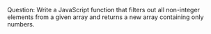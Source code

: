 Question:
 Write a JavaScript function that filters
 out all non-integer elements from a given
 array and returns a new array containing only numbers.
